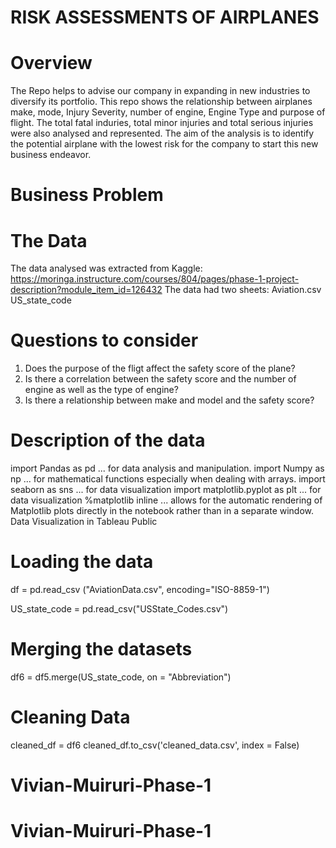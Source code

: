 # RISK ASSESSMENTS OF AIRPLANES 


# Overview
The Repo helps to advise our company in expanding in new industries to diversify its portfolio. 
This repo shows the relationship between airplanes make, mode, Injury Severity, number of engine, Engine Type and purpose of flight. 
The total fatal induries, total minor injuries and total serious injuries were also analysed and represented. 
The aim of the analysis is to identify the potential airplane with the lowest risk for the company to start this new business endeavor. 

# Business Problem


# The Data
The data analysed was extracted from Kaggle: 
https://moringa.instructure.com/courses/804/pages/phase-1-project-description?module_item_id=126432
The data had two sheets: 
	Aviation.csv
	US_state_code

# Questions to consider

1. Does the purpose of the fligt affect the safety score of the plane?
2. Is there a correlation between the safety score and the number of engine as well as the type of engine? 
3. Is there a relationship between make and model and the safety score? 

# Description of the data
import Pandas as pd ... for data analysis and manipulation.
import Numpy as np ... for mathematical functions especially when dealing with arrays.
import seaborn as sns ... for data visualization
import matplotlib.pyplot as plt ... for data visualization
%matplotlib inline ... allows for the automatic rendering of Matplotlib plots directly in the notebook rather than in a separate window.
Data Visualization in Tableau Public

# Loading the data
df = pd.read_csv ("AviationData.csv", encoding="ISO-8859-1")

US_state_code = pd.read_csv("USState_Codes.csv")


# Merging the datasets
df6 = df5.merge(US_state_code, on = "Abbreviation")

# Cleaning Data
cleaned_df = df6
cleaned_df.to_csv('cleaned_data.csv', index = False)


# Vivian-Muiruri-Phase-1
# Vivian-Muiruri-Phase-1
